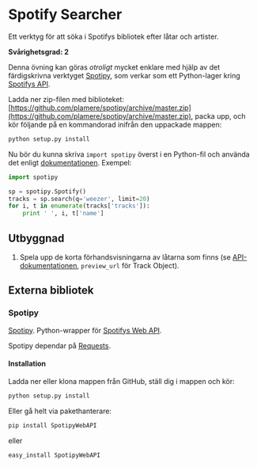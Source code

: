 # Spotify Searcher

Ett verktyg för att söka i Spotifys bibliotek efter låtar och artister.

**Svårighetsgrad: 2**

Denna övning kan göras *otroligt* mycket enklare med hjälp av det färdigskrivna verktyget [Spotipy](https://github.com/plamere/spotipy), som verkar som ett Python-lager kring [Spotifys API](https://developer.spotify.com/web-api).

Ladda ner zip-filen med biblioteket: [https://github.com/plamere/spotipy/archive/master.zip](https://github.com/plamere/spotipy/archive/master.zip), packa upp, och kör följande på en kommandorad inifrån den uppackade mappen:

```bash
python setup.py install
```
Nu bör du kunna skriva `import spotipy` överst i en Python-fil och använda det enligt [dokumentationen](https://github.com/plamere/spotipy). Exempel:

```python
import spotipy

sp = spotipy.Spotify()
tracks = sp.search(q='weezer', limit=20)
for i, t in enumerate(tracks['tracks']):
    print ' ', i, t['name']
```

## Utbyggnad

1. Spela upp de korta förhandsvisningarna av låtarna som finns (se [API-dokumentationen](https://developer.spotify.com/web-api/object-model), `preview_url` för Track Object).

## Externa bibliotek

### Spotipy

[Spotipy](https://github.com/plamere/spotipy). Python-wrapper för [Spotifys Web API](https://developer.spotify.com/web-api/).

Spotipy dependar på [Requests](https://github.com/kennethreitz/requests).

#### Installation

Ladda ner eller klona mappen från GitHub, ställ dig i mappen och kör:
```bash
python setup.py install
```

Eller gå helt via pakethanterare:
```bash
pip install SpotipyWebAPI
```
eller
```bash
easy_install SpotipyWebAPI
```
